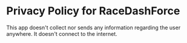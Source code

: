 <h1>Privacy Policy for RaceDashForce</h1>
      
This app doesn't collect nor sends any information regarding the user anywhere. It doesn't connect to the internet.
